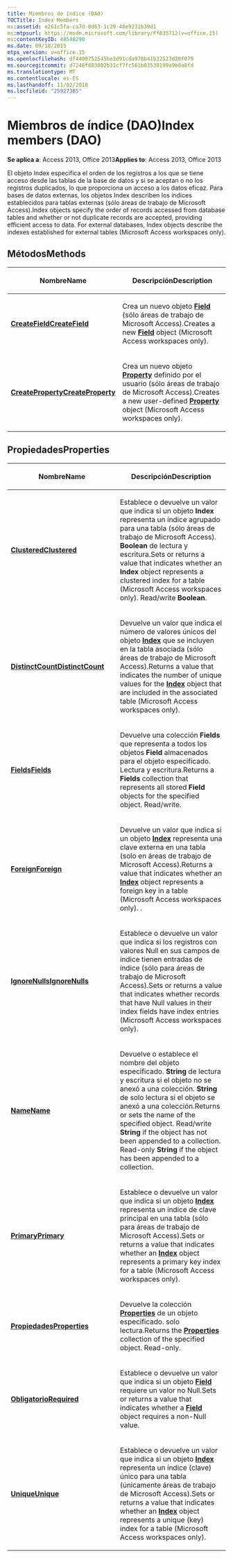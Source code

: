 ```yaml
---
title: Miembros de índice (DAO)
TOCTitle: Index Members
ms:assetid: e261c5fa-ca7d-0d63-1c29-48e9231b39d1
ms:mtpsurl: https://msdn.microsoft.com/library/Ff835712(v=office.15)
ms:contentKeyID: 48548290
ms.date: 09/18/2015
mtps_version: v=office.15
ms.openlocfilehash: df4400752545be2d91cda978b41b32523d28f079
ms.sourcegitcommit: d7248f803002b31cf7fc561b03530199a9b0a8fd
ms.translationtype: MT
ms.contentlocale: es-ES
ms.lasthandoff: 11/02/2018
ms.locfileid: "25927385"
---
```

# <a name="index-members-dao"></a><span data-ttu-id="0ea44-102">Miembros de índice (DAO)</span><span class="sxs-lookup"><span data-stu-id="0ea44-102">Index members (DAO)</span></span>


<span data-ttu-id="0ea44-103">**Se aplica a**: Access 2013, Office 2013</span><span class="sxs-lookup"><span data-stu-id="0ea44-103">**Applies to**: Access 2013, Office 2013</span></span>

<span data-ttu-id="0ea44-p101">El objeto Index especifica el orden de los registros a los que se tiene acceso desde las tablas de la base de datos y si se aceptan o no los registros duplicados, lo que proporciona un acceso a los datos eficaz. Para bases de datos externas, los objetos Index describen los índices establecidos para tablas externas (sólo áreas de trabajo de Microsoft Access).</span><span class="sxs-lookup"><span data-stu-id="0ea44-p101">Index objects specify the order of records accessed from database tables and whether or not duplicate records are accepted, providing efficient access to data. For external databases, Index objects describe the indexes established for external tables (Microsoft Access workspaces only).</span></span>

## <a name="methods"></a><span data-ttu-id="0ea44-106">Métodos</span><span class="sxs-lookup"><span data-stu-id="0ea44-106">Methods</span></span>

<table>
<colgroup>
<col style="width: 50%" />
<col style="width: 50%" />
</colgroup>
<thead>
<tr class="header">
<th><p><span data-ttu-id="0ea44-107">Nombre</span><span class="sxs-lookup"><span data-stu-id="0ea44-107">Name</span></span></p></th>
<th><p><span data-ttu-id="0ea44-108">Descripción</span><span class="sxs-lookup"><span data-stu-id="0ea44-108">Description</span></span></p></th>
</tr>
</thead>
<tbody>
<tr class="odd">
<td><p><span data-ttu-id="0ea44-109"><strong><a href="index-createfield-method-dao.md">CreateField</a></strong></span><span class="sxs-lookup"><span data-stu-id="0ea44-109"><strong><a href="index-createfield-method-dao.md">CreateField</a></strong></span></span></p></td>
<td><p><span data-ttu-id="0ea44-110">Crea un nuevo objeto <strong><a href="field-object-dao.md">Field</a></strong> (sólo áreas de trabajo de Microsoft Access).</span><span class="sxs-lookup"><span data-stu-id="0ea44-110">Creates a new <strong><a href="field-object-dao.md">Field</a></strong> object (Microsoft Access workspaces only).</span></span></p></td>
</tr>
<tr class="even">
<td><p><span data-ttu-id="0ea44-111"><strong><a href="index-createproperty-method-dao.md">CreateProperty</a></strong></span><span class="sxs-lookup"><span data-stu-id="0ea44-111"><strong><a href="index-createproperty-method-dao.md">CreateProperty</a></strong></span></span></p></td>
<td><p><span data-ttu-id="0ea44-112">Crea un nuevo objeto <strong><a href="property-object-dao.md">Property</a></strong> definido por el usuario (sólo áreas de trabajo de Microsoft Access).</span><span class="sxs-lookup"><span data-stu-id="0ea44-112">Creates a new user-defined <strong><a href="property-object-dao.md">Property</a></strong> object (Microsoft Access workspaces only).</span></span></p></td>
</tr>
</tbody>
</table>


## <a name="properties"></a><span data-ttu-id="0ea44-113">Propiedades</span><span class="sxs-lookup"><span data-stu-id="0ea44-113">Properties</span></span>

<table>
<colgroup>
<col style="width: 50%" />
<col style="width: 50%" />
</colgroup>
<thead>
<tr class="header">
<th><p><span data-ttu-id="0ea44-114">Nombre</span><span class="sxs-lookup"><span data-stu-id="0ea44-114">Name</span></span></p></th>
<th><p><span data-ttu-id="0ea44-115">Descripción</span><span class="sxs-lookup"><span data-stu-id="0ea44-115">Description</span></span></p></th>
</tr>
</thead>
<tbody>
<tr class="odd">
<td><p><span data-ttu-id="0ea44-116"><strong><a href="index-clustered-property-dao.md">Clustered</a></strong></span><span class="sxs-lookup"><span data-stu-id="0ea44-116"><strong><a href="index-clustered-property-dao.md">Clustered</a></strong></span></span></p></td>
<td><p><span data-ttu-id="0ea44-p102">Establece o devuelve un valor que indica si un objeto <strong>Index</strong> representa un índice agrupado para una tabla (sólo áreas de trabajo de Microsoft Access). <strong>Boolean</strong> de lectura y escritura.</span><span class="sxs-lookup"><span data-stu-id="0ea44-p102">Sets or returns a value that indicates whether an <strong>Index</strong> object represents a clustered index for a table (Microsoft Access workspaces only). Read/write <strong>Boolean</strong>.</span></span></p></td>
</tr>
<tr class="even">
<td><p><span data-ttu-id="0ea44-119"><strong><a href="index-distinctcount-property-dao.md">DistinctCount</a></strong></span><span class="sxs-lookup"><span data-stu-id="0ea44-119"><strong><a href="index-distinctcount-property-dao.md">DistinctCount</a></strong></span></span></p></td>
<td><p><span data-ttu-id="0ea44-120">Devuelve un valor que indica el número de valores únicos del objeto <strong><a href="index-object-dao.md">Index</a></strong> que se incluyen en la tabla asociada (sólo áreas de trabajo de Microsoft Access).</span><span class="sxs-lookup"><span data-stu-id="0ea44-120">Returns a value that indicates the number of unique values for the <strong><a href="index-object-dao.md">Index</a></strong> object that are included in the associated table (Microsoft Access workspaces only).</span></span></p></td>
</tr>
<tr class="odd">
<td><p><span data-ttu-id="0ea44-121"><strong><a href="index-fields-property-dao.md">Fields</a></strong></span><span class="sxs-lookup"><span data-stu-id="0ea44-121"><strong><a href="index-fields-property-dao.md">Fields</a></strong></span></span></p></td>
<td><p><span data-ttu-id="0ea44-p103">Devuelve una colección <strong>Fields</strong> que representa a todos los objetos <strong>Field</strong> almacenados para el objeto especificado. Lectura y escritura.</span><span class="sxs-lookup"><span data-stu-id="0ea44-p103">Returns a <strong>Fields</strong> collection that represents all stored <strong>Field</strong> objects for the specified object. Read/write.</span></span></p></td>
</tr>
<tr class="even">
<td><p><span data-ttu-id="0ea44-124"><strong><a href="index-foreign-property-dao.md">Foreign</a></strong></span><span class="sxs-lookup"><span data-stu-id="0ea44-124"><strong><a href="index-foreign-property-dao.md">Foreign</a></strong></span></span></p></td>
<td><p><span data-ttu-id="0ea44-p104">Devuelve un valor que indica si un objeto <strong><a href="index-object-dao.md">Index</a></strong> representa una clave externa en una tabla (solo en áreas de trabajo de Microsoft Access).</span><span class="sxs-lookup"><span data-stu-id="0ea44-p104">Returns a value that indicates whether an <strong><a href="index-object-dao.md">Index</a></strong> object represents a foreign key in a table (Microsoft Access workspaces only). .</span></span></p></td>
</tr>
<tr class="odd">
<td><p><span data-ttu-id="0ea44-127"><strong><a href="index-ignorenulls-property-dao.md">IgnoreNulls</a></strong></span><span class="sxs-lookup"><span data-stu-id="0ea44-127"><strong><a href="index-ignorenulls-property-dao.md">IgnoreNulls</a></strong></span></span></p></td>
<td><p><span data-ttu-id="0ea44-128">Establece o devuelve un valor que indica si los registros con valores Null en sus campos de índice tienen entradas de índice (sólo para áreas de trabajo de Microsoft Access).</span><span class="sxs-lookup"><span data-stu-id="0ea44-128">Sets or returns a value that indicates whether records that have Null values in their index fields have index entries (Microsoft Access workspaces only).</span></span></p></td>
</tr>
<tr class="even">
<td><p><span data-ttu-id="0ea44-129"><strong><a href="index-name-property-dao.md">Name</a></strong></span><span class="sxs-lookup"><span data-stu-id="0ea44-129"><strong><a href="index-name-property-dao.md">Name</a></strong></span></span></p></td>
<td><p><span data-ttu-id="0ea44-p105">Devuelve o establece el nombre del objeto especificado. <strong>String</strong> de lectura y escritura si el objeto no se anexó a una colección. <strong>String</strong> de solo lectura si el objeto se anexó a una colección.</span><span class="sxs-lookup"><span data-stu-id="0ea44-p105">Returns or sets the name of the specified object. Read/write <strong>String</strong> if the object has not been appended to a collection. Read-only <strong>String</strong> if the object has been appended to a collection.</span></span></p></td>
</tr>
<tr class="odd">
<td><p><span data-ttu-id="0ea44-133"><strong><a href="index-primary-property-dao.md">Primary</a></strong></span><span class="sxs-lookup"><span data-stu-id="0ea44-133"><strong><a href="index-primary-property-dao.md">Primary</a></strong></span></span></p></td>
<td><p><span data-ttu-id="0ea44-134">Establece o devuelve un valor que indica si un objeto <strong><a href="index-object-dao.md">Index</a></strong> representa un índice de clave principal en una tabla (sólo para áreas de trabajo de Microsoft Access).</span><span class="sxs-lookup"><span data-stu-id="0ea44-134">Sets or returns a value that indicates whether an <strong><a href="index-object-dao.md">Index</a></strong> object represents a primary key index for a table (Microsoft Access workspaces only).</span></span></p></td>
</tr>
<tr class="even">
<td><p><span data-ttu-id="0ea44-135"><strong><a href="index-properties-property-dao.md">Propiedades</a></strong></span><span class="sxs-lookup"><span data-stu-id="0ea44-135"><strong><a href="index-properties-property-dao.md">Properties</a></strong></span></span></p></td>
<td><p><span data-ttu-id="0ea44-p106">Devuelve la colección <strong><a href="properties-collection-dao.md">Properties</a></strong> de un objeto especificado. solo lectura.</span><span class="sxs-lookup"><span data-stu-id="0ea44-p106">Returns the <strong><a href="properties-collection-dao.md">Properties</a></strong> collection of the specified object. Read-only.</span></span></p></td>
</tr>
<tr class="odd">
<td><p><span data-ttu-id="0ea44-138"><strong><a href="index-required-property-dao.md">Obligatorio</a></strong></span><span class="sxs-lookup"><span data-stu-id="0ea44-138"><strong><a href="index-required-property-dao.md">Required</a></strong></span></span></p></td>
<td><p><span data-ttu-id="0ea44-139">Establece o devuelve un valor que indica si un objeto <strong><a href="field-object-dao.md">Field</a></strong> requiere un valor no Null.</span><span class="sxs-lookup"><span data-stu-id="0ea44-139">Sets or returns a value that indicates whether a <strong><a href="field-object-dao.md">Field</a></strong> object requires a non-Null value.</span></span></p></td>
</tr>
<tr class="even">
<td><p><span data-ttu-id="0ea44-140"><strong><a href="index-unique-property-dao.md">Unique</a></strong></span><span class="sxs-lookup"><span data-stu-id="0ea44-140"><strong><a href="index-unique-property-dao.md">Unique</a></strong></span></span></p></td>
<td><p><span data-ttu-id="0ea44-141">Establece o devuelve un valor que indica si un objeto <strong><a href="index-object-dao.md">Index</a></strong> representa un índice (clave) único para una tabla (únicamente áreas de trabajo de Microsoft Access).</span><span class="sxs-lookup"><span data-stu-id="0ea44-141">Sets or returns a value that indicates whether an <strong><a href="index-object-dao.md">Index</a></strong> object represents a unique (key) index for a table (Microsoft Access workspaces only).</span></span></p></td>
</tr>
</tbody>
</table>

